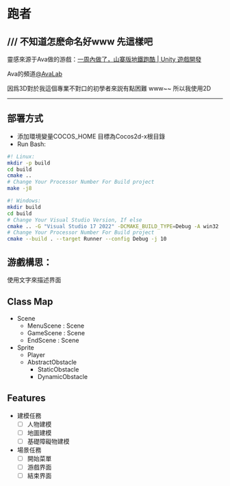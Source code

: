 # 跑者
/// 不知道怎麽命名好www 先這樣吧
---
靈感來源于Ava做的游戲：[一周內做了，山寨版地鐵跑酷 | Unity 遊戲開發](https://www.youtube.com/watch?v=0tItdC1xwcM&list=PLKcM8_6ZrNaSlWq2FbU716_jNLSe5cqd8)

Ava的頻道[@AvaLab](https://www.youtube.com/@AvaLab)

因爲3D對於我這個專業不對口的初學者來説有點困難 www~~
所以我使用2D

---

## 部署方式
* 添加環境變量COCOS_HOME 目標為Cocos2d-x根目錄
* Run Bash:
```bash
#! Linux:
mkdir -p build
cd build
cmake ..
# Change Your Processor Number For Build project
make -j8
```

```bash
#! Windows:
mkdir build
cd build
# Change Your Visual Studio Version, If else
cmake .. -G "Visual Studio 17 2022" -DCMAKE_BUILD_TYPE=Debug -A win32
# Change Your Processor Number For Build project
cmake --build . --target Runner --config Debug -j 10
```


## 游戲構思：
  使用文字來描述界面

## Class Map
- Scene
    - MenuScene : Scene
    - GameScene : Scene
    - EndScene : Scene
- Sprite
  - Player
  - AbstractObstacle
    - StaticObstacle
    - DynamicObstacle


## Features
- 建模任務
    - [ ] 人物建模
    - [ ] 地圖建模
    - [ ] 基礎障礙物建模
- 場景任務
    - [ ] 開始菜單
    - [ ] 游戲界面
    - [ ] 結束界面
